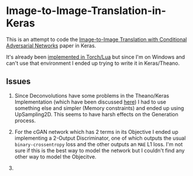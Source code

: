 # Image-to-Image-Translation-in-Keras

This is an attempt to code the [Image-to-Image Translation with Conditional Adversarial Networks](https://arxiv.org/abs/1611.07004) paper in Keras.

It's already been [implemented in Torch/Lua](https://github.com/phillipi/pix2pix) but since I'm on Windows and can't use that environment I ended up trying to write it in Keras/Theano.

## Issues

1. Since Deconvolutions have some problems in the Theano/Keras Implementation (which have been discussed [here](https://github.com/fchollet/keras/issues/3371)) I had to use something else and simpler (Memory constraints) and ended up using UpSampling2D. This seems to have harsh effects on the Generation process.

2. For the cGAN network which has 2 terms in its Objective I ended up implementing a 2-Output Discriminator, one of which outputs the usual `binary-crossentropy` loss and the other outputs an `MAE` L1 loss. I'm not sure if this is the best way to model the network but I couldn't find any other way to model the Objecitve.

3.